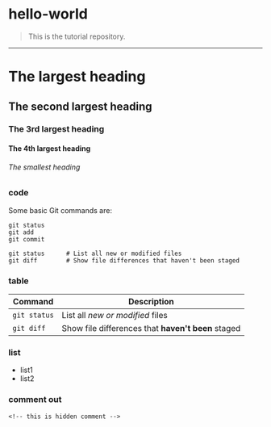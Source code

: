 # hello-world

> This is the tutorial repository.

-----

# The largest heading
## The second largest heading
### The 3rd largest heading
#### The 4th largest heading
###### The smallest heading

### code
Some basic Git commands are:
```Shell
git status
git add
git commit
```

```
git status      # List all new or modified files
git diff        # Show file differences that haven't been staged
```

### table
| Command | Description |
| --- | --- |
| `git status` | List all *new or modified* files |
| `git diff` | Show file differences that **haven't been** staged |

### list
- list1
- list2

### comment out
```
<!-- this is hidden comment -->
```
<!-- this is hidden comment -->
